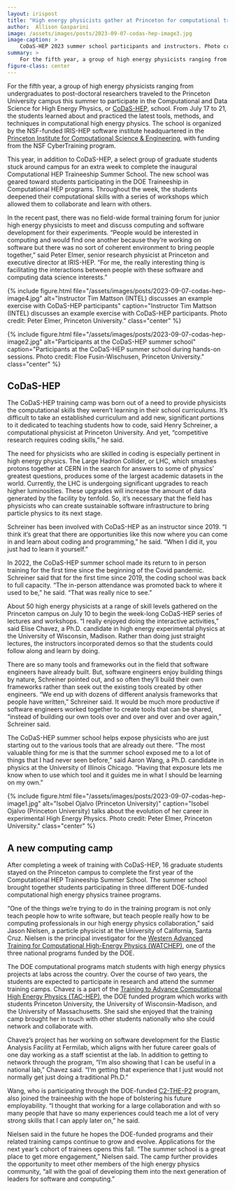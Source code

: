 ```yaml
---
layout: irispost
title: "High energy physicists gather at Princeton for computational training programs"
author:  Allison Gasparini
image: /assets/images/posts/2023-09-07-codas-hep-image3.jpg
image-caption: >
    CoDaS-HEP 2023 summer school participants and instructors. Photo credit: Rick Soden, Princeton University
summary: >
    For the fifth year, a group of high energy physicists ranging from undergraduates to post-doctoral researchers traveled to the Princeton University campus this summer to participate in the Computational and Data Science for High Energy Physics, or CoDaS-HEP.
figure-class: center
---
```


For the fifth year, a group of high energy physicists ranging from undergraduates to post-doctoral researchers traveled to the Princeton University campus this summer to participate in the Computational and Data Science for High Energy Physics, or [CoDaS-HEP](https://codas-hep.org), school. From July 17 to 21, the students learned about and practiced the latest tools, methods, and techniques in computational high energy physics. The school is organized by the NSF-funded IRIS-HEP software institute headquartered in the [Princeton Institute for Computational Science & Engineering](https://researchcomputing.princeton.edu/about/about-picscie), with funding from the NSF CyberTraining program.

This year, in addition to CoDaS-HEP, a select group of graduate students stuck around campus for an extra week to complete the inaugural Computational HEP Traineeship Summer School. The new school was geared toward students participating in the DOE Traineeship in Computational HEP programs. Throughout the week, the students deepened their computational skills with a series of workshops which allowed them to collaborate and learn with others.

In the recent past, there was no field-wide formal training forum for junior high energy physicists to meet and discuss computing and software development for their experiments. “People would be interested in computing and would find one another because they’re working on software but there was no sort of coherent environment to bring people together,” said Peter Elmer, senior research physicist at Princeton and executive director at IRIS-HEP. “For me, the really interesting thing is facilitating the interactions between people with these software and computing data science interests.”

{% include figure.html
    file="/assets/images/posts/2023-09-07-codas-hep-image4.jpg"
    alt="Instructor Tim Mattson (INTEL) discusses an example exercise with CoDaS-HEP participants"
    caption="Instructor Tim Mattson (INTEL) discusses an example exercise with CoDaS-HEP participants. Photo credit: Peter Elmer, Princeton University."
    class="center"
%}

{% include figure.html
    file="/assets/images/posts/2023-09-07-codas-hep-image2.jpg"
    alt="Participants at the CoDaS-HEP summer school"
    caption="Participants at the CoDaS-HEP summer school during hands-on sessions. Photo credit: Floe Fusin-Wischusen, Princeton University."
    class="center"
%}

## CoDaS-HEP

The CoDaS-HEP training camp was born out of a need to provide physicists the computational skills they weren’t learning in their school curriculums. It’s difficult to take an established curriculum and add new, significant portions to it dedicated to teaching students how to code, said Henry Schreiner, a computational physicist at Princeton University. And yet, “competitive research requires coding skills,” he said.

The need for physicists who are skilled in coding is especially pertinent in high energy physics. The Large Hadron Collider, or LHC, which smashes protons together at CERN in the search for answers to some of physics’ greatest questions, produces some of the largest academic datasets in the world. Currently, the LHC is undergoing significant upgrades to reach higher luminosities. These upgrades will increase the amount of data generated by the facility by tenfold. So, it’s necessary that the field has physicists who can create sustainable software infrastructure to bring particle physics to its next stage.

Schreiner has been involved with CoDaS-HEP as an instructor since 2019. “I think it’s great that there are opportunities like this now where you can come in and learn about coding and programming,” he said. “When I did it, you just had to learn it yourself.”

In 2022, the CoDaS-HEP summer school made its return to in person training for the first time since the beginning of the Covid pandemic. Schreiner said that for the first time since 2019, the coding school was back to full capacity. “The in-person attendance was promoted back to where it used to be,” he said. “That was really nice to see.”

About 50 high energy physicists at a range of skill levels gathered on the Princeton campus on July 10 to begin the week-long CoDaS-HEP series of lectures and workshops. “I really enjoyed doing the interactive activities,” said Elise Chavez, a Ph.D. candidate in high energy experimental physics at the University of Wisconsin, Madison. Rather than doing just straight lectures, the instructors incorporated demos so that the students could follow along and learn by doing.

There are so many tools and frameworks out in the field that software engineers have already built. But, software engineers enjoy building things by nature, Schreiner pointed out, and so often they’ll build their own frameworks rather than seek out the existing tools created by other engineers. “We end up with dozens of different analysis frameworks that people have written,” Schreiner said. It would be much more productive if software engineers worked together to create tools that can be shared, “instead of building our own tools over and over and over and over again,” Schreiner said.

The CoDaS-HEP summer school helps expose physicists who are just starting out to the various tools that are already out there. “The most valuable thing for me is that the summer school exposed me to a lot of things that I had never seen before,” said Aaron Wang, a Ph.D. candidate in physics at the University of Illinois Chicago. “Having that exposure lets me know when to use which tool and it guides me in what I should be learning on my own.”

{% include figure.html
    file="/assets/images/posts/2023-09-07-codas-hep-image1.jpg"
    alt="Isobel Ojalvo (Princeton University)"
    caption="Isobel Ojalvo (Princeton University) talks about the evolution of her career in experimental High Energy Physics. Photo credit: Peter Elmer, Princeton University."
    class="center"
%}

## A new computing camp

After completing a week of training with CoDaS-HEP, 16 graduate students stayed on the Princeton campus to complete the first year of the Computational HEP Traineeship Summer School. The summer school brought together students participating in three different DOE-funded computational high energy physics trainee programs.

“One of the things we’re trying to do in the training program is not only teach people how to write software, but teach people really how to be computing professionals in our high energy physics collaboration,” said Jason Nielsen, a particle physicist at the University of California, Santa Cruz. Nielsen is the principal investigator for the [Western Advanced Training for Computational High-Energy Physics (WATCHEP)](https://watchep.org), one of the three national programs funded by the DOE.

The DOE computational programs match students with high energy physics projects at labs across the country. Over the course of two years, the students are expected to participate in research and attend the summer training camps. Chavez is a part of the [Training to Advance Computational High Energy Physics (TAC-HEP)](https://tac-hep.org), the DOE funded program which works with students Princeton University, the University of Wisconsin-Madison, and the University of Massachusetts. She said she enjoyed that the training camp brought her in touch with other students nationally who she could network and collaborate with.

Chavez’s project has her working on software development for the Elastic Analysis Facility at Fermilab, which aligns with her future career goals of one day working as a staff scientist at the lab. In addition to getting to network through the program, “I’m also showing that I can be useful in a national lab,” Chavez said. “I’m getting that experience that I just would not normally get just doing a traditional Ph.D.”

Wang, who is participating through the DOE-funded [C2-THE-P2](https://www.c2thep2.org) program, also joined the traineeship with the hope of bolstering his future employability. “I thought that working for a large collaboration and with so many people that have so many experiences could teach me a lot of very strong skills that I can apply later on,” he said.

Nielsen said in the future he hopes the DOE-funded programs and their related training camps continue to grow and evolve. Applications for the next year’s cohort of trainees opens this fall. “The summer school is a great place to get more engagement,” Nielsen said. The camp further provides the opportunity to meet other members of the high energy physics community, “all with the goal of developing them into the next generation of leaders for software and computing.”
